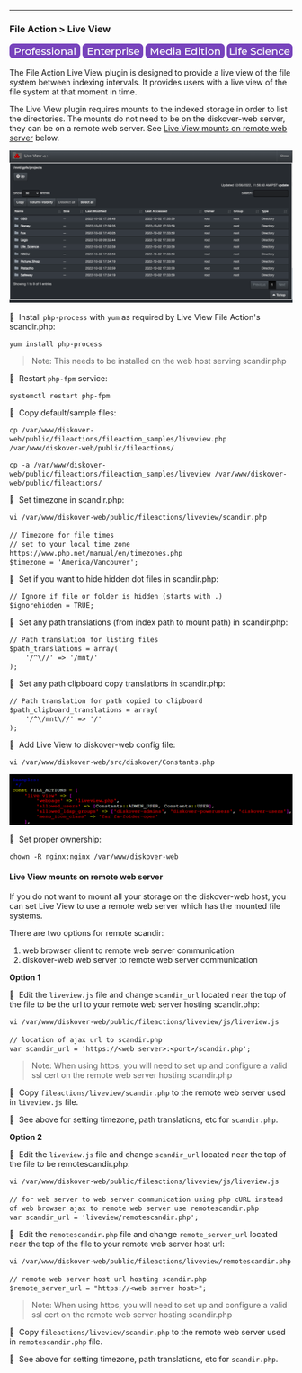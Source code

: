 ___
### File Action > Live View 

![Image: Professional Edition Label](images/button_edition_professional.png)&nbsp;![Image: Enterprise Edition Label](images/button_edition_enterprise.png)&nbsp;![Image: AJA Diskover Media Edition Label](images/button_edition_media.png)&nbsp;![Image: Life Science Edition Label](images/button_edition_life_science.png)

The File Action Live View plugin is designed to provide a live view of the file system between indexing intervals. It provides users with a live view of the file system at that moment in time.

The Live View plugin requires mounts to the indexed storage in order to list the directories. The mounts do not need to be on the diskover-web server, they can be on a remote web server. See <a href="#Live-View-mounts-on-remote-web-server">Live View mounts on remote web server</a> below.


![Image: File Sequences Results](images/image_plugins_file_action_live_view_in_ui.png)

🔴 &nbsp;Install `php-process` with `yum` as required by Live View File Action's scandir.php:
```
yum install php-process
```
>Note: This needs to be installed on the web host serving scandir.php

🔴 &nbsp;Restart `php-fpm` service:
```
systemctl restart php-fpm
```

🔴 &nbsp;Copy default/sample files:
```
cp /var/www/diskover-web/public/fileactions/fileaction_samples/liveview.php /var/www/diskover-web/public/fileactions/
```
```
cp -a /var/www/diskover-web/public/fileactions/fileaction_samples/liveview /var/www/diskover-web/public/fileactions/
```

🔴 &nbsp;Set timezone in scandir.php:
```
vi /var/www/diskover-web/public/fileactions/liveview/scandir.php

// Timezone for file times
// set to your local time zone https://www.php.net/manual/en/timezones.php
$timezone = 'America/Vancouver';
```

🔴 &nbsp;Set if you want to hide hidden dot files in scandir.php:
```
// Ignore if file or folder is hidden (starts with .)
$ignorehidden = TRUE;
```

🔴 &nbsp;Set any path translations (from index path to mount path) in scandir.php:
```
// Path translation for listing files
$path_translations = array(
    '/^\//' => '/mnt/'
);
```

🔴 &nbsp;Set any path clipboard copy translations in scandir.php:
```
// Path translation for path copied to clipboard
$path_clipboard_translations = array(
    '/^\/mnt\//' => '/'
);
```


🔴 &nbsp;Add Live View to diskover-web config file:
```
vi /var/www/diskover-web/src/diskover/Constants.php
```

![Image: File Sequences Results](images/image_plugins_file_action_live_view_config.png)


🔴 &nbsp;Set proper ownership:
```
chown -R nginx:nginx /var/www/diskover-web
```

<h4 id="Live-View-mounts-on-remote-web-server">Live View mounts on remote web server</h4>

If you do not want to mount all your storage on the diskover-web host, you can set Live View to use a remote web server which has the mounted file systems.

There are two options for remote scandir:

1) web browser client to remote web server communication
2) diskover-web web server to remote web server communication

**Option 1**

🔴 &nbsp;Edit the `liveview.js` file and change `scandir_url` located near the top of the file to be the url to your remote web server hosting scandir.php:
```
vi /var/www/diskover-web/public/fileactions/liveview/js/liveview.js

// location of ajax url to scandir.php
var scandir_url = 'https://<web server>:<port>/scandir.php';
```
>Note: When using https, you will need to set up and configure a valid ssl cert on the remote web server hosting scandir.php

🔴 &nbsp;Copy `fileactions/liveview/scandir.php` to the remote web server used in `liveview.js` file.

🔴 &nbsp;See above for setting timezone, path translations, etc for `scandir.php`.

**Option 2**

🔴 &nbsp;Edit the `liveview.js` file and change `scandir_url` located near the top of the file to be remotescandir.php:
```
vi /var/www/diskover-web/public/fileactions/liveview/js/liveview.js

// for web server to web server communication using php cURL instead of web browser ajax to remote web server use remotescandir.php
var scandir_url = 'liveview/remotescandir.php';
```

🔴 &nbsp;Edit the `remotescandir.php` file and change `remote_server_url` located near the top of the file to your remote web server host url:
```
vi /var/www/diskover-web/public/fileactions/liveview/remotescandir.php

// remote web server host url hosting scandir.php
$remote_server_url = "https://<web server host>";
```
>Note: When using https, you will need to set up and configure a valid ssl cert on the remote web server hosting scandir.php

🔴 &nbsp;Copy `fileactions/liveview/scandir.php` to the remote web server used in `remotescandir.php` file.

🔴 &nbsp;See above for setting timezone, path translations, etc for `scandir.php`.
